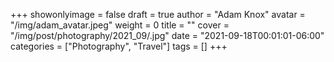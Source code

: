 +++
showonlyimage = false
draft = true
author = "Adam Knox"
avatar = "/img/adam_avatar.jpeg"
weight = 0
title = ""
cover = "/img/post/photography/2021_09/.jpg"
date = "2021-09-18T00:01:01-06:00"
categories = ["Photography", "Travel"]
tags = []
+++
<!--more-->
